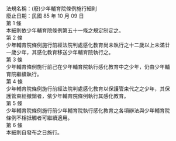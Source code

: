 法規名稱：(廢)少年輔育院條例施行細則  
廢止日期：民國 85 年 10 月 09 日  
第 1 條  
本細則依少年輔育院條例第五十一條之規定制定之。  
第 2 條  
少年輔育院條例施行前經法院判處感化教育尚未執行之十二歲以上未滿廿  
一歲少年，其感化教育移送少年輔育院執行之。  
第 3 條  
少年輔育條例施行前己在少年輔育院執行感化教育中之少年，仍由少年輔  
育院繼續執行。  
第 4 條  
少年輔育院條例施行前經法院判處感化教育以保護管束代之之少年，其保  
護管束經撤銷者，依少年輔育院條例執行其感化教育。  
第 5 條  
少年輔育院條例施行前少年輔育院執行感化教育之各項辦法與少年輔育院  
條例不相抵觸者可繼續適用。  
第 6 條  
本細則自發布之日施行。  


